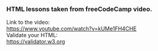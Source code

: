 ### HTML lessons taken from freeCodeCamp video.
Link to the video:
<br>https://www.youtube.com/watch?v=kUMe1FH4CHE<br>
Validate your HTML:
<br>https://validator.w3.org